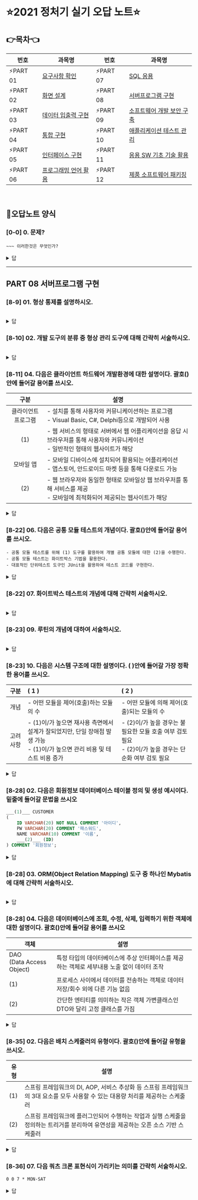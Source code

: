 # :star:2021 정처기 실기 오답 노트:star:

## 👉목차👈

| 번호     | 과목명                                                | 번호     | 과목명                                                       |
| -------- | ----------------------------------------------------- | -------- | ------------------------------------------------------------ |
| ⚡️PART 01 | [요구사항 확인](#part-01-요구사항-확인)               | ⚡️PART 07 | [SQL 응용](#part-07-sql-응용)                                |
| ⚡️PART 02 | [화면 설계](#part-02-화면-설계)                       | ⚡️PART 08 | [서버프로그램 구현](#part-08-서버프로그램-구현)              |
| ⚡️PART 03 | [데이터 입출력 구현](#part-03-데이터-입출력-구현)     | ⚡️PART 09 | [소프트웨어 개발 보안 구축](#part-09-소프트웨어-개발-보안-구축) |
| ⚡️PART 04 | [통합 구현](#part-04-통합-구현)                       | ⚡️PART 10 | [애플리케이션 테스트 관리](#part-10-애플리케이션-테스트-관리) |
| ⚡️PART 05 | [인터페이스 구현](#part-05-인터페이스-구현)           | ⚡️PART 11 | [응용 SW 기초 기술 활용](#part-11-응용-sw-기초-기술-활용)    |
| ⚡️PART 06 | [프로그래밍 언어 활용](#part-06-프로그래밍-언어-활용) | ⚡️PART 12 | [제품 소프트웨어 패키징](#part-12-제품-소프트웨어-패키징)    |



</br>

## 📄오답노트 양식
### [0-0] 0. 문제?

```
~~~ 이러한것은 무엇인가?
```
<details> <summary>답</summary> <div markdown="1">  
  
  ```
  정답
  ```
  
  ##### 해설
    이러이러해서 이게 정답이다
 
</div> </details>

<hr>

## PART 08 서버프로그램 구현


### [8-9] 01. 형상 통제를 설명하시오.

```

```

<details> <summary>답</summary> <div markdown="1">  


  ```
  형상 항목의 버전 관리를 위해서 변경 여부와 변경 활동을 통제하는 활동
  ```

  ##### 해설

    형상 통제는 형상 항목의 형상 관리를 위해 형상통제위원회를 운영하며, 소프트웨어 변경의 요구, 평가, 승인이 이루어진다.

</div> </details>



### [8-10] 02. 개발 도구의 분류 중 형상 관리 도구에 대해 간략히 서술하시오.

```

```

<details> <summary>답</summary> <div markdown="1">  


  ```
  개발자들이 작성한 코드와 리소스 등 산출물에 대한 버전 관리를 위해 사용되는 도구이다.
  ```

  ##### 해설

    형상 관리 도구는 시스템 형상 요소(개발 소스, 산출물 문서 등)의 기능적 특성이나 물리적 특성을 
    문서화 변경을 관리하며 변경의 과정이나 실현 상황을 기록/보고한다. 
    형상 관리 도구로는 SVN, GIT등이 주로 사용된다.

</div> </details>



### [8-11] 04. 다음은 클라이언트 하드웨어 개발환경에 대한 설명이다. 괄호()안에 들어갈 용어를 쓰시오. 

|        구분         | 설명                                                         |
| :-----------------: | ------------------------------------------------------------ |
| 클라이언트 프로그램 | - 설치를 통해 사용자와 커뮤니케이션하는 프로그램<br />- Visual Basic, C#, Delphi등으로 개발되어 사용 |
|         (1)         | - 웹 서비스의 형태로 서버에서 웹 어플리케이션을 응답 시 브라우저를 통해 사용자와 커뮤니케이션<br />- 일반적인 형태의 웹사이트가 해당 |
|      모바일 앱      | - 모바일 디바이스에 설치되어 활용되는 어플리케이션<br />- 앱스토어, 안드로이드 마켓 등을 통해 다운로드 가능 |
|         (2)         | - 웹 브라우저와 동일한 형태로 모바일상 웹 브라우저를 통해 서비스를 제공<br />- 모바일에 최적화되어 제공되는 웹사이트가 해당 |

<details> <summary>답</summary> <div markdown="1">  


  ```
  (1) 웹 브라우저
  (2) 모바일 웹
  ```

  ##### 해설

    서버 개발환경에서 제공된 서비스를 사용하기 위해 UI를 제공하는 형태로, 웹 브라우저는 일반적인 웹 사이트에서 구동되며, 
    모바일 웹은 모바일 단말에서 최적화되어 구동되는 사이트를 의미한다

</div> </details>



### [8-22] 06. 다음은 공통 모듈 테스트의 개념이다. 괄호()안에 들어갈 용어를 쓰시오.

```
- 공통 모듈 테스트를 위해 (1) 도구를 활용하여 개별 공통 모듈에 대한 (2)을 수행한다.
- 공통 모듈 테스트는 화이트박스 기법을 활용한다.
- 대표적인 단위테스트 도구인 JUnit을 활용하여 테스트 코드를 구현한다.
```

<details> <summary>답</summary> <div markdown="1">  


  ```
  (1) 통합 개발환경 또는 IDE
  (2) 디버깅
  ```

  ##### 해설

    - 통합 개발환경은 코딩, 디버그, 컴파일, 배포 등 프로그램 개발에 관련된 모든 작업을 하나의 
    프로그램 안에서 처리하는 환경을 제공하는 소프트웨어이다. 대표적으로 이클립스, Visual Studio등이 있다.
    - 디버깅은 컴퓨터 프로그램의 논리적인 오류를 검출하여 제거하는 과정을 뜻한다.

</div> </details>



### [8-22] 07. 화이트박스 테스트의 개념에 대해 간략히 서술하시오. 

```

```

<details> <summary>답</summary> <div markdown="1">  


  ```
  응용 프로그램의 내부 구조와 동작을 검사하는 소프트웨어 테스트 방식이다. 
  ```

  ##### 해설

    화이트박스 테스트를 하는 이유는 내부 소스 코드의 동작을 개발자가 추적할 수 있어 동작의 유효성
    뿐만아니라 실행되는 과정을 살펴봄으로써 불필요한 코드 혹은 테스트되지 못한 부분을 살펴볼 수 있다. 

</div> </details>



### [8-23] 09.  루틴의 개념에 대하여 서술하시오.

```

```

<details> <summary>답</summary> <div markdown="1">  


  ```
  루틴은 소프트웨어에서 특정 동작을 수행하는 일련의 코드로서 기능을 가진 명령들의 모임이다.
  ```

</div> </details>



### [8-23] 10. 다음은 시스템 구조에 대한 설명이다. ( )안에 들어갈 가장 정확한 용어를 쓰시오. 

|   구분   | ( 1 )                                                        | ( 2 )                                                        |
| :------: | :----------------------------------------------------------- | :----------------------------------------------------------- |
|   개념   | - 어떤 모듈을 제어(호출)하는 모듈의 수                       | - 어떤 모듈에 의해 제어(호출)되는 모듈의 수                  |
| 고려사항 | - (1)이/가 높으면 재사용 측면에서 설계가 잘되었지만, 단일 장애점 발생 가능<br />- (1)이/가 높으면 관리 비용 및 테스트 비용 증가 | - (2)이/가 높을 경우는 불필요한 모듈 호출 여부 검토 필요<br />- (2)이/가 높을 경우는 단순화 여부 검토 필요 |

<details> <summary>답</summary> <div markdown="1">  


  ```
  (1) 팬인(Fan-In)
  (2) 팬아웃(Fan-Out)
  ```

  ##### 해설

    - 팬인(Fan-In)은 어떤 모듈을 제어(호출)하는 모듈의 수이다.
    - 팬아웃(Fan-Out)은 어떤 모듈에 의해 제어(호출)되는 모듈의 수이다.

</div> </details>



### [8-28] 02. 다음은 회원정보 데이터베이스 테이블 정의 및 생성 예시이다. 밑줄에 들어갈 문법을 쓰시오 

```sql
___(1)___ CUSTOMER
(
    ID VARCHAR(20) NOT NULL COMMENT '아이디', 
    PW VARCHAR(20) COMMENT '패스워드',
    NAME VARCHAR(10) COMMENT '이름',
    ___(2)___ (ID)
) COMMENT '회원정보';
```

<details> <summary>답</summary> <div markdown="1">  


  ```
  (1) CREATE TABLE
  (2) PRIMARY KEY
  ```

  ##### 해설

    CREATE TABLE문법을 통해 CUSTOMER 테이블을 생성하고, PRIMARY KEY문법을 통해 ID를 PK로 설정한다.

</div> </details>



### [8-28] 03. ORM(Object Relation Mapping) 도구 중 하나인 Mybatis에 대해 간략히 서술하시오.

```

```

<details> <summary>답</summary> <div markdown="1">  


  ```
객체지향 언어인 자바의 관계형 DB프로그래밍을 좀 더 쉽게 할 수 있게 도와주는 개발 프레임워크이다.
  ```

</div> </details>



### [8-28] 04. 다음은 데이터베이스에 조회, 수정, 삭제, 입력하기 위한 객체에 대한 설명이다. 괄호()안에 들어갈 용어를 쓰시오

| 객체                          | 설명                                                         |
| ----------------------------- | ------------------------------------------------------------ |
| DAO<br />(Data Access Object) | 특정 타입의 데이터베이스에 추상 인터페이스를 제공하는 객체로 세부내용 노출 없이 데이터 조작 |
| (1)                           | 프로세스 사이에서 데이터를 전송하는 객체로 데이터 저장/회수 외에 다른 기능 없음 |
| (2)                           | 간단한 엔티티를 의미하는 작은 객체 가변클래스인 DTO와 달리 고정 클래스를 가짐 |

<details> <summary>답</summary> <div markdown="1">  


  ```
  (1) DTO
  (2) VO
  ```

  ##### 해설

    - DAO는 DB질의를 통해 데이터에 접근하는 객체이며, DB접근을 하기위한 로직과 비즈니스 로직을 분리하기 위해서 사용한다.
    - VO는 DB의 한 테이블에 존재하는 컬럼들을 Java에서 객체로 다루기 위해 사용한다.

</div> </details>



### [8-35] 02. 다음은 배치 스케줄러의 유형이다. 괄호()안에 들어갈 유형을 쓰시오.

| 유형 | 설명                                                         |
| ---- | ------------------------------------------------------------ |
| (1)  | 스프링 프레임워크의 DI, AOP, 서비스 추상화 등 스프링 프레임워크의 3대 요소를 모두 사용할 수 있는 대용량 처리를 제공하는 스케줄러 |
| (2)  | 스프링 프레임워크에 플러그인되어 수행하는 작업과 실행 스케줄을 정의하는 트리거를 분리하여 유연성을 제공하는 오픈 소스 기반 스케줄러 |

<details> <summary>답</summary> <div markdown="1">  


  ```
  (1) 스프링 배치
  (2) 쿼츠 스케줄러
  ```

  ##### 해설

    스프링 배치는 백엔드의 배치처리 기능을 구현하는 데 사용하는 프레임 워크이다.
    쿼츠 스케줄러는 Terracotta라는 회사에 의해 개발된 Job Scheduling 라이브러리이다.
    자바기반 프로그램에서도 쉽게 통합해서 개발 가능하다.

</div> </details>



### [8-36] 07. 다음 쿼츠 크론 표현식이 가리키는 의미를 간략히 서술하시오. 

```
0 0 7 * MON-SAT
```

<details> <summary>답</summary> <div markdown="1">  


  ```
스케줄러를 매일 월~토 7시 0분 0초에 실행한다.
  ```

  ##### 해설

    크론 표현식을 참고하여 작성한다.

</div> </details>

